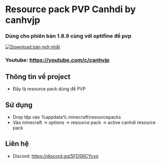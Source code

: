 # Resource pack PVP Canhdi by canhvjp

### Dùng cho phiên bản 1.8.9 cùng với optifine để pvp
[![Download bản mới nhất](https://i.imgur.com/nE62G4J.png)](https://github.com/babeoban/Canhdi-PVP-rsp/releases)
### Youtube: https://youtube.com/c/canhvjp

## Thông tin về project
- Đây là resource pack dùng để PVP

## Sử dụng
- Drop tệp vào %appdata%\.minecraft\resourcepacks
- Vào minecraft -> options -> resource pack -> active canhdi resource pack

## Liên hệ
- Discord: https://discord.gg/5FDSRCYcyq
